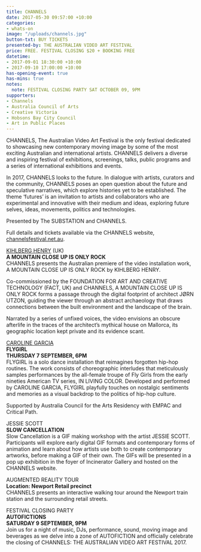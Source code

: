 ```yaml
---
title: CHANNELS
date: 2017-05-30 09:57:00 +10:00
categories:
- whats-on
image: "/uploads/channels.jpg"
button-txt: BUY TICKETS
presented-by: THE AUSTRALIAN VIDEO ART FESTIVAL
price: FREE. FESTIVAL CLOSING $20 + BOOKING FREE
datetime:
- 2017-09-01 18:30:00 +10:00
- 2017-09-10 17:00:00 +10:00
has-opening-event: true
has-mins: true
notes:
  note: FESTIVAL CLOSING PARTY SAT OCTOBER 09, 9PM
supporters:
- Channels
- Australia Council of Arts
- Creative Victoria
- Hobsons Bay City Council
- Art in Public Places
---
```


CHANNELS, The Australian Video Art Festival is the only festival dedicated to showcasing new contemporary moving image by some of the most exciting Australian and international artists. CHANNELS delivers a diverse and inspiring festival of exhibitions, screenings, talks, public programs and a series of international exhibitions and events.

In 2017, CHANNELS looks to the future. In dialogue with artists, curators and the community, CHANNELS poses an open question about the future and speculative narratives, which explore histories yet to be established. The theme ‘futures’ is an invitation to artists and collaborators who are experimental and innovative with their medium and ideas, exploring future selves, ideas, movements, politics and technologies.

Presented by The SUBSTATION and CHANNELS.

Full details and tickets available via the CHANNELS website, [channelsfestival.net.au](http://channelsfestival.net.au/).

[KIHLBERG HENRY](http://www.karinkihlberg-reubenhenry.org/) (UK)<br>
**A MOUNTAIN CLOSE UP IS ONLY ROCK** <BR>
CHANNELS presents the Australian premiere of the video installation work, A MOUNTAIN
CLOSE UP IS ONLY ROCK by KIHLBERG HENRY. 

Co-commissioned by the FOUNDATION FOR ART AND CREATIVE TECHNOLOGY (FACT, UK) and CHANNELS, A MOUNTAIN CLOSE UP IS ONLY ROCK forms a passage through the digital footprint of architect JØRN UTZON, guiding the viewer through an abstract archaeology that draws connections between the built environment and the landscape of the brain.

Narrated by a series of unfixed voices, the video envisions an obscure afterlife in the traces of the architect’s mythical house on Mallorca, its geographic location kept private and its evidence scant.

[CAROLINE GARCIA](http://carolinegarcia.com.au/) <br>
**FLYGIRL** <br>
**THURSDAY 7 SEPTEMBER, 6PM** <br>
FLYGIRL is a solo dance installation that reimagines forgotten hip-hop routines. The work consists of choreographic interludes that meticulously samples performances by the all-female troupe of Fly Girls from the early nineties American TV series, IN LIVING COLOR. Developed and performed by CAROLINE GARCIA, FLYGIRL playfully touches on nostalgic sentiments and memories as a visual backdrop to the politics of hip-hop
culture.

Supported by Australia Council for the Arts Residency with EMPAC and Critical Path.

JESSIE SCOTT <br>
**SLOW CANCELLATION** <br>
Slow Cancellation is a GIF making workshop with the artist JESSIE SCOTT. Participants will explore early digital GIF formats and contemporary forms of animation and learn about how artists use both to create contemporary artworks, before making a GIF of their own. The GIFs will be presented in a pop up exhibition in the foyer of Incinerator Gallery and hosted on the CHANNELS website.

AUGMENTED REALITY TOUR <br>
**Location: Newport Retail precinct** <br> CHANNELS presents an interactive walking tour around the Newport train station and the surrounding retail streets.

FESTIVAL CLOSING PARTY <br>
**AUTOFICTIONS**<br>
**SATURDAY 9 SEPTEMBER, 9PM**<br>
Join us for a night of music, DJs, performance, sound, moving image and beverages as we delve into a zone of AUTOFICTION and officially celebrate the closing of CHANNELS: THE AUSTRALIAN VIDEO ART FESTIVAL 2017.